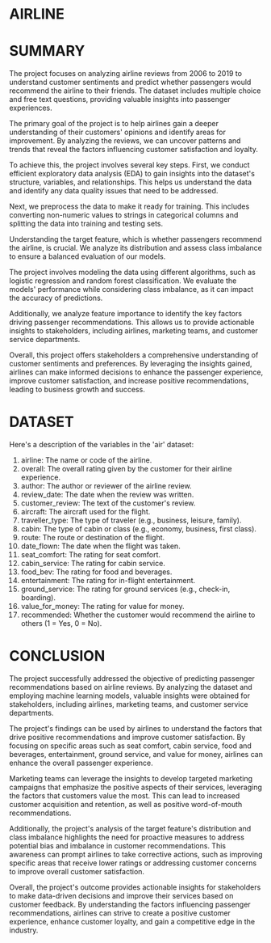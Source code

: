 # AIRLINE

# SUMMARY

The project focuses on analyzing airline reviews from 2006 to 2019 to understand customer sentiments and predict whether passengers would recommend the airline to their friends. The dataset includes multiple choice and free text questions, providing valuable insights into passenger experiences.

The primary goal of the project is to help airlines gain a deeper understanding of their customers' opinions and identify areas for improvement. By analyzing the reviews, we can uncover patterns and trends that reveal the factors influencing customer satisfaction and loyalty.

To achieve this, the project involves several key steps. First, we conduct efficient exploratory data analysis (EDA) to gain insights into the dataset's structure, variables, and relationships. This helps us understand the data and identify any data quality issues that need to be addressed.

Next, we preprocess the data to make it ready for training. This includes converting non-numeric values to strings in categorical columns and splitting the data into training and testing sets.

Understanding the target feature, which is whether passengers recommend the airline, is crucial. We analyze its distribution and assess class imbalance to ensure a balanced evaluation of our models.

The project involves modeling the data using different algorithms, such as logistic regression and random forest classification. We evaluate the models' performance while considering class imbalance, as it can impact the accuracy of predictions.

Additionally, we analyze feature importance to identify the key factors driving passenger recommendations. This allows us to provide actionable insights to stakeholders, including airlines, marketing teams, and customer service departments.

Overall, this project offers stakeholders a comprehensive understanding of customer sentiments and preferences. By leveraging the insights gained, airlines can make informed decisions to enhance the passenger experience, improve customer satisfaction, and increase positive recommendations, leading to business growth and success.

# DATASET


Here's a description of the variables in the 'air' dataset:

1. airline: The name or code of the airline.
2. overall: The overall rating given by the customer for their airline experience.
3. author: The author or reviewer of the airline review.
4. review_date: The date when the review was written.
5. customer_review: The text of the customer's review.
6. aircraft: The aircraft used for the flight.
7. traveller_type: The type of traveler (e.g., business, leisure, family).
8. cabin: The type of cabin or class (e.g., economy, business, first class).
9. route: The route or destination of the flight.
10. date_flown: The date when the flight was taken.
11. seat_comfort: The rating for seat comfort.
12. cabin_service: The rating for cabin service.
13. food_bev: The rating for food and beverages.
14. entertainment: The rating for in-flight entertainment.
15. ground_service: The rating for ground services (e.g., check-in, boarding).
16. value_for_money: The rating for value for money.
17. recommended: Whether the customer would recommend the airline to others (1 = Yes, 0 = No).


# CONCLUSION 

The project successfully addressed the objective of predicting passenger recommendations based on airline reviews. By analyzing the dataset and employing machine learning models, valuable insights were obtained for stakeholders, including airlines, marketing teams, and customer service departments.

The project's findings can be used by airlines to understand the factors that drive positive recommendations and improve customer satisfaction. By focusing on specific areas such as seat comfort, cabin service, food and beverages, entertainment, ground service, and value for money, airlines can enhance the overall passenger experience.

Marketing teams can leverage the insights to develop targeted marketing campaigns that emphasize the positive aspects of their services, leveraging the factors that customers value the most. This can lead to increased customer acquisition and retention, as well as positive word-of-mouth recommendations.

Additionally, the project's analysis of the target feature's distribution and class imbalance highlights the need for proactive measures to address potential bias and imbalance in customer recommendations. This awareness can prompt airlines to take corrective actions, such as improving specific areas that receive lower ratings or addressing customer concerns to improve overall customer satisfaction.

Overall, the project's outcome provides actionable insights for stakeholders to make data-driven decisions and improve their services based on customer feedback. By understanding the factors influencing passenger recommendations, airlines can strive to create a positive customer experience, enhance customer loyalty, and gain a competitive edge in the industry.

